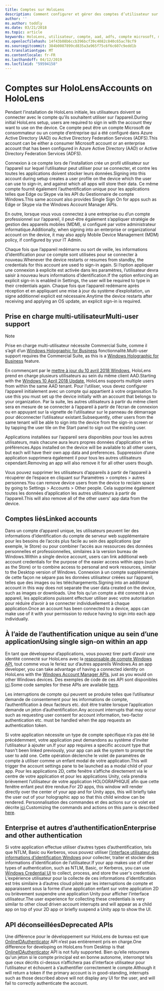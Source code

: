 ```yaml
---
title: Comptes sur HoloLens
description: Comment configurer et gérer des comptes d’utilisateur sur HoloLens.
author: ''
ms.author: toddly
ms.date: 03/21/2018
ms.topic: article
keywords: HoloLens, utilisateur, compte, aad, adfs, compte microsoft, msa, informations d’identification
ms.openlocfilehash: 14f43b08b6ccb396bcf39c4082c840c65ac78cf9
ms.sourcegitcommit: 384b0087899cd835a3a965f75c6f6c607c9edd1b
ms.translationtype: MT
ms.contentlocale: fr-FR
ms.lasthandoff: 04/12/2019
ms.locfileid: "59594158"
---
```

# <a name="accounts-on-hololens"></a><span data-ttu-id="5eb8f-104">Comptes sur HoloLens</span><span class="sxs-lookup"><span data-stu-id="5eb8f-104">Accounts on HoloLens</span></span>

<span data-ttu-id="5eb8f-105">Pendant l’installation de HoloLens initiale, les utilisateurs doivent se connecter avec le compte qu’ils souhaitent utiliser sur l’appareil.</span><span class="sxs-lookup"><span data-stu-id="5eb8f-105">During initial HoloLens setup, users are required to sign in with the account they want to use on the device.</span></span> <span data-ttu-id="5eb8f-106">Ce compte peut être un compte Microsoft de consommateur ou un compte d’entreprise qui a été configuré dans Azure Active Directory (AAD) ou Active Directory Federation Services (ADFS).</span><span class="sxs-lookup"><span data-stu-id="5eb8f-106">This account can be either a consumer Microsoft account or an enterprise account that has been configured in Azure Active Directory (AAD) or Active Directory Federation Services (ADFS).</span></span>

<span data-ttu-id="5eb8f-107">Connexion à ce compte lors de l’installation crée un profil utilisateur sur l’appareil sur lequel l’utilisateur peut utiliser pour se connecter, et contre les toutes les applications doivent stocker leurs données.</span><span class="sxs-lookup"><span data-stu-id="5eb8f-107">Signing into this account during setup creates a user profile on the device which the user can use to sign-in, and against which all apps will store their data.</span></span> <span data-ttu-id="5eb8f-108">Ce même compte fournit également l’authentification unique pour les applications telles que Edge ou Skype via les API du Gestionnaire de compte Windows.</span><span class="sxs-lookup"><span data-stu-id="5eb8f-108">This same account also provides Single Sign On for apps such as Edge or Skype via the Windows Account Manager APIs.</span></span>

<span data-ttu-id="5eb8f-109">En outre, lorsque vous vous connectez à une entreprise ou d’un compte professionnel sur l’appareil, il peut-être également s’appliquer stratégie de gestion des appareils mobiles (MDM), si configuré par votre administrateur informatique.</span><span class="sxs-lookup"><span data-stu-id="5eb8f-109">Additionally, when signing into an enterprise or organizational account on the device, it may also apply Mobile Device Management (MDM) policy, if configured by your IT Admin.</span></span>

<span data-ttu-id="5eb8f-110">Chaque fois que l’appareil redémarre ou sort de veille, les informations d’identification pour ce compte sont utilisées pour se connecter à nouveau.</span><span class="sxs-lookup"><span data-stu-id="5eb8f-110">Whenever the device restarts or resumes from standby, the credentials for this account are used to sign-in again.</span></span> <span data-ttu-id="5eb8f-111">Si l’option appliquer une connexion à explicite est activée dans les paramètres, l’utilisateur devra saisir à nouveau leurs informations d’identification.</span><span class="sxs-lookup"><span data-stu-id="5eb8f-111">If the option enforcing an explicit sign-in is enabled in Settings, the user will be required to type in their credentials again.</span></span> <span data-ttu-id="5eb8f-112">Chaque fois que l’appareil redémarre après réception et en appliquant une mise à jour du système d’exploitation, un signe additionnel explicit est nécessaire.</span><span class="sxs-lookup"><span data-stu-id="5eb8f-112">Anytime the device restarts after receiving and applying an OS update, an explicit sign-in is required.</span></span>

## <a name="multi-user-support"></a><span data-ttu-id="5eb8f-113">Prise en charge multi-utilisateur</span><span class="sxs-lookup"><span data-stu-id="5eb8f-113">Multi-user support</span></span>

>[!NOTE]
><span data-ttu-id="5eb8f-114">Prise en charge multi-utilisateur nécessite Commercial Suite, comme il s’agit d’un [Windows Holographic for Business](https://docs.microsoft.com/hololens/hololens-upgrade-enterprise) fonctionnalité.</span><span class="sxs-lookup"><span data-stu-id="5eb8f-114">Multi-user support requires the Commercial Suite, as this is a [Windows Holographic for Business](https://docs.microsoft.com/hololens/hololens-upgrade-enterprise) feature.</span></span>

<span data-ttu-id="5eb8f-115">En commençant par le [mettre à jour du 10 avril 2018 Windows](release-notes-april-2018.md), HoloLens prend en charge plusieurs utilisateurs au sein du même client AAD.</span><span class="sxs-lookup"><span data-stu-id="5eb8f-115">Starting with the [Windows 10 April 2018 Update](release-notes-april-2018.md), HoloLens supports multiple users from within the same AAD tenant.</span></span> <span data-ttu-id="5eb8f-116">Pour l’utiliser, vous devez configurer l’appareil initialement avec un compte qui appartient à votre organisation.</span><span class="sxs-lookup"><span data-stu-id="5eb8f-116">To use this you must set up the device initially with an account that belongs to your organization.</span></span> <span data-ttu-id="5eb8f-117">Par la suite, les autres utilisateurs à partir du même client sera en mesure de se connecter à l’appareil à partir de l’écran de connexion ou en appuyant sur la vignette de l’utilisateur sur le panneau de démarrage pour déconnecter l’utilisateur existant.</span><span class="sxs-lookup"><span data-stu-id="5eb8f-117">Subsequently, other users from the same tenant will be able to sign into the device from the sign-in screen or by tapping the user tile on the Start panel to sign out the existing user.</span></span> 

<span data-ttu-id="5eb8f-118">Applications installées sur l’appareil sera disponibles pour tous les autres utilisateurs, mais chacune aura leurs propres données d’application et les préférences.</span><span class="sxs-lookup"><span data-stu-id="5eb8f-118">Apps installed on the device will be available to all other users, but each will have their own app data and preferences.</span></span> <span data-ttu-id="5eb8f-119">Suppression d’une application supprimera également il pour tous les autres utilisateurs cependant.</span><span class="sxs-lookup"><span data-stu-id="5eb8f-119">Removing an app will also remove it for all other users though.</span></span> 

<span data-ttu-id="5eb8f-120">Vous pouvez supprimer les utilisateurs d’appareils à partir de l’appareil à récupérer de l’espace en cliquant sur Paramètres > comptes > autres personnes.</span><span class="sxs-lookup"><span data-stu-id="5eb8f-120">You can remove device users from the device to reclaim space by going to Settings > Accounts > Other people.</span></span> <span data-ttu-id="5eb8f-121">Cela supprime également toutes les données d’application les autres utilisateurs à partir de l’appareil.</span><span class="sxs-lookup"><span data-stu-id="5eb8f-121">This will also remove all of the other users' app data from the device.</span></span> 

## <a name="linked-accounts"></a><span data-ttu-id="5eb8f-122">Comptes liés</span><span class="sxs-lookup"><span data-stu-id="5eb8f-122">Linked accounts</span></span>

<span data-ttu-id="5eb8f-123">Dans un compte d’appareil unique, les utilisateurs peuvent lier des informations d’identification du compte de serveur web supplémentaire pour les besoins de l’accès plus facile au sein des applications (par exemple, le Store) ou pour combiner l’accès aux ressources des données personnelles et professionnelles, similaires à la version bureau de Windows.</span><span class="sxs-lookup"><span data-stu-id="5eb8f-123">Within a single device account, users can link additional web account credentials for the purpose of the easier access within apps (such as the Store) or to combine access to personal and work resources, similar to the Desktop version of Windows.</span></span> <span data-ttu-id="5eb8f-124">Connexion à un compte supplémentaire de cette façon ne sépare pas les données utilisateur créées sur l’appareil, telles que des images ou les téléchargements.</span><span class="sxs-lookup"><span data-stu-id="5eb8f-124">Signing into an additional account in this way does not separate the user data created on the device, such as images or downloads.</span></span> <span data-ttu-id="5eb8f-125">Une fois qu’un compte a été connecté à un appareil, les applications puissent effectuer utiliser avec votre autorisation pour réduire d’avoir à se connecter individuellement à chaque application.</span><span class="sxs-lookup"><span data-stu-id="5eb8f-125">Once an account has been connected to a device, apps can make use of it with your permission to reduce having to sign into each app individually.</span></span>

## <a name="using-single-sign-on-within-an-app"></a><span data-ttu-id="5eb8f-126">À l’aide de l’authentification unique au sein d’une application</span><span class="sxs-lookup"><span data-stu-id="5eb8f-126">Using single sign-on within an app</span></span>

<span data-ttu-id="5eb8f-127">En tant que développeur d’applications, vous pouvez tirer parti d’avoir une identité connecté sur HoloLens avec la [responsable de compte Windows API](https://msdn.microsoft.com/library/windows/apps/xaml/windows.security.authentication.web.core.aspx), tout comme vous le feriez sur d’autres appareils Windows.</span><span class="sxs-lookup"><span data-stu-id="5eb8f-127">As an app developer, you can take advantage of having a connected identity on HoloLens with the [Windows Account Manager APIs](https://msdn.microsoft.com/library/windows/apps/xaml/windows.security.authentication.web.core.aspx), just as you would on other Windows devices.</span></span> <span data-ttu-id="5eb8f-128">Des exemples de code de ces API sont disponibles [ici](http://go.microsoft.com/fwlink/p/?LinkId=620621).</span><span class="sxs-lookup"><span data-stu-id="5eb8f-128">Some code samples for these APIs are available [here](http://go.microsoft.com/fwlink/p/?LinkId=620621).</span></span>

<span data-ttu-id="5eb8f-129">Les interruptions de compte qui peuvent se produire telles que l’utilisateur demande de consentement pour les informations de compte, l’authentification à deux facteurs etc. doit être traitée lorsque l’application demande un jeton d’authentification.</span><span class="sxs-lookup"><span data-stu-id="5eb8f-129">Any account interrupts that may occur such as requesting user consent for account information, two-factor authentication etc. must be handled when the app requests an authentication token.</span></span>

<span data-ttu-id="5eb8f-130">Si votre application nécessite un type de compte spécifique n’a pas été lié précédemment, votre application peut demandons au système d’inviter l’utilisateur à ajouter un.</span><span class="sxs-lookup"><span data-stu-id="5eb8f-130">If your app requires a specific account type that hasn't been linked previously, your app can ask the system to prompt the user to add one.</span></span> <span data-ttu-id="5eb8f-131">Cette opération déclenche le volet de paramètres de compte à utiliser comme un enfant modal de votre application.</span><span class="sxs-lookup"><span data-stu-id="5eb8f-131">This will trigger the account settings pane to be launched as a modal child of your app.</span></span> <span data-ttu-id="5eb8f-132">Pour les applications 2D, cette fenêtre s’affiche directement via le centre de votre application et pour les applications Unity, cela prendra brièvement l’utilisateur de votre application HOLOGRAPHIQUE afin que cette fenêtre enfant peut être rendue.</span><span class="sxs-lookup"><span data-stu-id="5eb8f-132">For 2D apps, this window will render directly over the center of your app and for Unity apps, this will briefly take the user out of your holographic app so that this child window can be rendered.</span></span> <span data-ttu-id="5eb8f-133">Personnalisation des commandes et des actions sur ce volet est décrite [ici](https://msdn.microsoft.com/library/windows/apps/windows.ui.applicationsettings.webaccountcommand.aspx).</span><span class="sxs-lookup"><span data-stu-id="5eb8f-133">Customizing the commands and actions on this pane is described [here](https://msdn.microsoft.com/library/windows/apps/windows.ui.applicationsettings.webaccountcommand.aspx).</span></span>

## <a name="enterprise-and-other-authentication"></a><span data-ttu-id="5eb8f-134">Enterprise et autres d’authentification</span><span class="sxs-lookup"><span data-stu-id="5eb8f-134">Enterprise and other authentication</span></span>

<span data-ttu-id="5eb8f-135">Si votre application effectue utiliser d’autres types d’authentification, tels que NTLM, Basic ou Kerberos, vous pouvez utiliser [l’interface utilisateur des informations d’identification Windows](https://msdn.microsoft.com/library/windows/apps/windows.security.credentials.ui.aspx) pour collecter, traiter et stocker des informations d’identification de l’utilisateur.</span><span class="sxs-lookup"><span data-stu-id="5eb8f-135">If your app makes use of other types of authentication, such as NTLM, Basic, or Kerberos, you can use [Windows Credential UI](https://msdn.microsoft.com/library/windows/apps/windows.security.credentials.ui.aspx) to collect, process, and store the user's credentials.</span></span> <span data-ttu-id="5eb8f-136">L’expérience utilisateur pour la collecte de ces informations d’identification est très similaire à d’autres cloud piloté par les interruptions de compte et apparaissent sous la forme d’une application enfant sur votre application 2D ou brièvement suspendre une application Unity pour afficher l’interface utilisateur.</span><span class="sxs-lookup"><span data-stu-id="5eb8f-136">The user experience for collecting these credentials is very similar to other cloud driven account interrupts and will appear as a child app on top of your 2D app or briefly suspend a Unity app to show the UI.</span></span>

## <a name="deprecated-apis"></a><span data-ttu-id="5eb8f-137">API déconseillées</span><span class="sxs-lookup"><span data-stu-id="5eb8f-137">Deprecated APIs</span></span>

<span data-ttu-id="5eb8f-138">Une différence pour le développement sur HoloLens de bureau est que [OnlineIDAuthenticator](https://msdn.microsoft.com/library/windows/apps/windows.security.authentication.onlineid.onlineidauthenticator.aspx) API n’est pas entièrement pris en charge.</span><span class="sxs-lookup"><span data-stu-id="5eb8f-138">One difference for developing on HoloLens from Desktop is that [OnlineIDAuthenticator](https://msdn.microsoft.com/library/windows/apps/windows.security.authentication.onlineid.onlineidauthenticator.aspx) API is not fully supported.</span></span> <span data-ttu-id="5eb8f-139">Bien qu’elle retournera qu'un jeton si le compte principal est en bonne autonome, interrompt tels que ceux décrits ci-dessus n’affichera pas d’interface utilisateur pour l’utilisateur et échouent à s’authentifier correctement le compte.</span><span class="sxs-lookup"><span data-stu-id="5eb8f-139">Although it will return a token if the primary account is in good-standing, interrupts such as those described above will not display any UI for the user, and will fail to correctly authenticate the account.</span></span>

